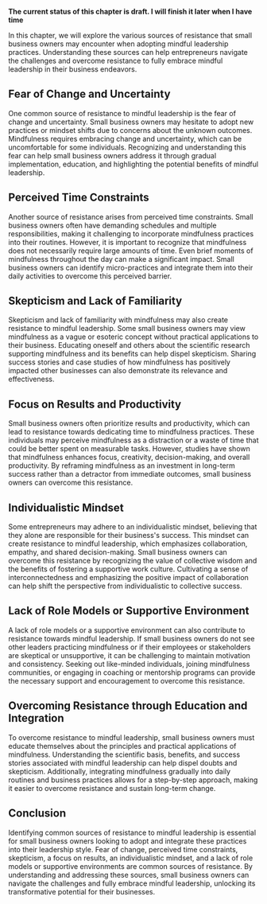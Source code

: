 **The current status of this chapter is draft. I will finish it later when I have time**

In this chapter, we will explore the various sources of resistance that small business owners may encounter when adopting mindful leadership practices. Understanding these sources can help entrepreneurs navigate the challenges and overcome resistance to fully embrace mindful leadership in their business endeavors.

Fear of Change and Uncertainty
------------------------------

One common source of resistance to mindful leadership is the fear of change and uncertainty. Small business owners may hesitate to adopt new practices or mindset shifts due to concerns about the unknown outcomes. Mindfulness requires embracing change and uncertainty, which can be uncomfortable for some individuals. Recognizing and understanding this fear can help small business owners address it through gradual implementation, education, and highlighting the potential benefits of mindful leadership.

Perceived Time Constraints
--------------------------

Another source of resistance arises from perceived time constraints. Small business owners often have demanding schedules and multiple responsibilities, making it challenging to incorporate mindfulness practices into their routines. However, it is important to recognize that mindfulness does not necessarily require large amounts of time. Even brief moments of mindfulness throughout the day can make a significant impact. Small business owners can identify micro-practices and integrate them into their daily activities to overcome this perceived barrier.

Skepticism and Lack of Familiarity
----------------------------------

Skepticism and lack of familiarity with mindfulness may also create resistance to mindful leadership. Some small business owners may view mindfulness as a vague or esoteric concept without practical applications to their business. Educating oneself and others about the scientific research supporting mindfulness and its benefits can help dispel skepticism. Sharing success stories and case studies of how mindfulness has positively impacted other businesses can also demonstrate its relevance and effectiveness.

Focus on Results and Productivity
---------------------------------

Small business owners often prioritize results and productivity, which can lead to resistance towards dedicating time to mindfulness practices. These individuals may perceive mindfulness as a distraction or a waste of time that could be better spent on measurable tasks. However, studies have shown that mindfulness enhances focus, creativity, decision-making, and overall productivity. By reframing mindfulness as an investment in long-term success rather than a detractor from immediate outcomes, small business owners can overcome this resistance.

Individualistic Mindset
-----------------------

Some entrepreneurs may adhere to an individualistic mindset, believing that they alone are responsible for their business's success. This mindset can create resistance to mindful leadership, which emphasizes collaboration, empathy, and shared decision-making. Small business owners can overcome this resistance by recognizing the value of collective wisdom and the benefits of fostering a supportive work culture. Cultivating a sense of interconnectedness and emphasizing the positive impact of collaboration can help shift the perspective from individualistic to collective success.

Lack of Role Models or Supportive Environment
---------------------------------------------

A lack of role models or a supportive environment can also contribute to resistance towards mindful leadership. If small business owners do not see other leaders practicing mindfulness or if their employees or stakeholders are skeptical or unsupportive, it can be challenging to maintain motivation and consistency. Seeking out like-minded individuals, joining mindfulness communities, or engaging in coaching or mentorship programs can provide the necessary support and encouragement to overcome this resistance.

Overcoming Resistance through Education and Integration
-------------------------------------------------------

To overcome resistance to mindful leadership, small business owners must educate themselves about the principles and practical applications of mindfulness. Understanding the scientific basis, benefits, and success stories associated with mindful leadership can help dispel doubts and skepticism. Additionally, integrating mindfulness gradually into daily routines and business practices allows for a step-by-step approach, making it easier to overcome resistance and sustain long-term change.

Conclusion
----------

Identifying common sources of resistance to mindful leadership is essential for small business owners looking to adopt and integrate these practices into their leadership style. Fear of change, perceived time constraints, skepticism, a focus on results, an individualistic mindset, and a lack of role models or supportive environments are common sources of resistance. By understanding and addressing these sources, small business owners can navigate the challenges and fully embrace mindful leadership, unlocking its transformative potential for their businesses.
